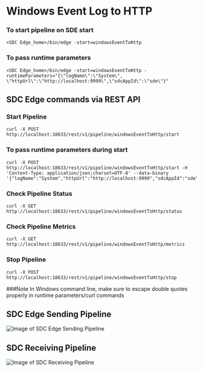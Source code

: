 # Windows Event Log to HTTP

### To start pipeline on SDE start

    <SDC Edge_home>/bin/edge -start=windowsEventToHttp

### To pass runtime parameters

    <SDC Edge_home>/bin/edge -start=windowsEventToHttp -runtimeParameters="{\"logName\":\"System\", \"httpUrl\":\"http://localhost:9999\",\"sdcAppId\":\"sde\"}"


## SDC Edge commands via REST API

### Start Pipeline
    curl -X POST http://localhost:18633/rest/v1/pipeline/windowsEventToHttp/start

### To pass runtime parameters during start
    curl -X POST http://localhost:18633/rest/v1/pipeline/windowsEventToHttp/start -H 'Content-Type: application/json;charset=UTF-8' --data-binary '{"logName":"System","httpUrl":"http://localhost:9999","sdcAppId":"sde"}'

### Check Pipeline Status
    curl -X GET http://localhost:18633/rest/v1/pipeline/windowsEventToHttp/status

### Check Pipeline Metrics
    curl -X GET http://localhost:18633/rest/v1/pipeline/windowsEventToHttp/metrics

### Stop Pipeline
    curl -X POST http://localhost:18633/rest/v1/pipeline/windowsEventToHttp/stop


###Note
  In Windows command line, make sure to escape double quotes properly in runtime parameters/curl commands

## SDC Edge Sending Pipeline

![Image of SDC Edge Sending Pipeline](edge.png)


## SDC Receiving Pipeline

![Image of SDC Receiving Pipeline](sdchttp.png)
